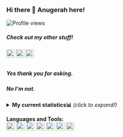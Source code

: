 ### Hi there 👋 Anugerah here!
![Profile views](https://gpvc.arturio.dev/nugehood)

<h5>Check out my other stuff!</h5>

<a href="https://www.linkedin.com/in/anugerah-maulana-2ab193175/">
  <img align="left" alt="Anugerah's LinkedIn" width="22px" src="https://cdn.jsdelivr.net/npm/simple-icons@v3/icons/linkedin.svg" />
</a>
<a href="https://steamcommunity.com/id/nugehood/">
  <img align="left" alt="Anugerah's Steam" width="22px" src="https://cdn.jsdelivr.net/npm/simple-icons@3.1.0/icons/steam.svg" />
</a>
<a href="https://dandeliongaames.itch.io">
  <img align="left" alt="Anugerah's Games" width="22px" src="https://cdn.jsdelivr.net/npm/simple-icons@3.5.0/icons/itch-dot-io.svg" />
</a>
<br />
<br />

<h5>Yes thank you for asking.</h5>
<h5>No I'm not.</h5>
<details>
<summary> <b>My current statistics📊</b> <i>(click to expand!)</i> </summary>
  <br />
  
 [![Anurag's github stats](https://github-readme-stats.vercel.app/api?username=nugehood)](https://github.com/anuraghazra/github-readme-stats)
 
  </details>


**Languages and Tools:**  
<code><img width="22px" src="https://cdn.jsdelivr.net/npm/simple-icons@3.13.0/icons/laravel.svg"></img></code>
<code><img width="22px" src="https://cdn.jsdelivr.net/npm/simple-icons@3.13.0/icons/php.svg"></img></code>
<code><img width="22px" src="https://cdn.jsdelivr.net/npm/simple-icons@3.13.0/icons/jquery.svg"></img></code>
<code><img width="22px" src="https://cdn.jsdelivr.net/npm/simple-icons@3.13.0/icons/javascript.svg"></img></code>
<code><img width="22px" src="https://cdn.jsdelivr.net/npm/simple-icons@3.13.0/icons/java.svg"></img></code>
<code><img width="22px" src="https://cdn.jsdelivr.net/npm/simple-icons@3.13.0/icons/unity.svg"></img></code>
<code><img width="22px" src="https://cdn.jsdelivr.net/npm/simple-icons@3.13.0/icons/mysql.svg"></img></code>





